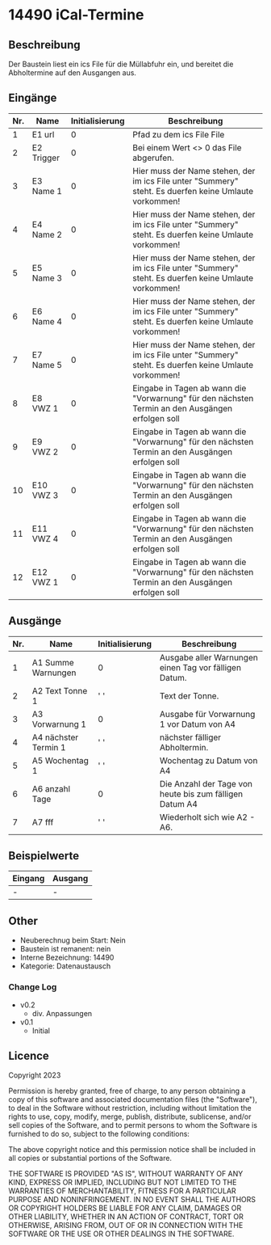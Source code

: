 # 14490 iCal-Termine

## Beschreibung 

Der Baustein liest ein ics File für die Müllabfuhr ein, und bereitet die Abholtermine auf den Ausgangen aus.

## Eingänge

| Nr. | Name        | Initialisierung | Beschreibung                                                                                            |
|-----|-------------|-----------------|---------------------------------------------------------------------------------------------------------|
| 1   | E1 url      | 0               | Pfad zu dem ics File File                                                                               |
| 2   | E2 Trigger  | 0               | Bei einem Wert <> 0 das File abgerufen.                                                                 |
| 3   | E3 Name 1   | 0               | Hier muss der Name stehen, der im ics File unter "Summery" steht. Es duerfen keine Umlaute vorkommen!   |
| 4   | E4 Name 2   | 0               | Hier muss der Name stehen, der im ics File unter "Summery" steht. Es duerfen keine Umlaute vorkommen!   |    
| 5   | E5 Name 3   | 0               | Hier muss der Name stehen, der im ics File unter "Summery" steht. Es duerfen keine Umlaute vorkommen!   |
| 6   | E6 Name 4   | 0               | Hier muss der Name stehen, der im ics File unter "Summery" steht. Es duerfen keine Umlaute vorkommen!   |
| 7   | E7 Name 5   | 0               | Hier muss der Name stehen, der im ics File unter "Summery" steht. Es duerfen keine Umlaute vorkommen!   |
| 8   | E8 VWZ 1    | 0               | Eingabe in Tagen ab wann die "Vorwarnung" für den nächsten Termin an den Ausgängen erfolgen soll        |
| 9   | E9 VWZ 2    | 0               | Eingabe in Tagen ab wann die "Vorwarnung" für den nächsten Termin an den Ausgängen erfolgen soll        |
| 10  | E10 VWZ 3   | 0               | Eingabe in Tagen ab wann die "Vorwarnung" für den nächsten Termin an den Ausgängen erfolgen soll        |
| 11  | E11 VWZ 4   | 0               | Eingabe in Tagen ab wann die "Vorwarnung" für den nächsten Termin an den Ausgängen erfolgen soll        |
| 12  | E12 VWZ 1   | 0               | Eingabe in Tagen ab wann die "Vorwarnung" für den nächsten Termin an den Ausgängen erfolgen soll        |


## Ausgänge

| Nr. | Name                 | Initialisierung | Beschreibung                                            |
|-----|----------------------|-----------------|---------------------------------------------------------|
| 1   | A1 Summe Warnungen   | 0               | Ausgabe aller Warnungen einen Tag vor fälligen Datum.   |
| 2   | A2 Text Tonne 1      | ' '             | Text der Tonne.                                         |
| 3   | A3 Vorwarnung 1      | 0               | Ausgabe für Vorwarnung 1 vor Datum von A4               |
| 4   | A4 nächster Termin 1 | ' '             | nächster fälliger Abholtermin.                          | 
| 5   | A5 Wochentag 1       | ' '             | Wochentag zu Datum von A4                               | 
| 6   | A6 anzahl Tage       | 0               | Die Anzahl der Tage von heute bis zum fälligen Datum A4 | 
| 7   | A7 fff               | ' '             | Wiederholt sich wie A2 - A6.                            | 

## Beispielwerte

| Eingang | Ausgang |
| --- | --- |
| - | - |


## Other

- Neuberechnug beim Start: Nein
- Baustein ist remanent: nein
- Interne Bezeichnung: 14490
- Kategorie: Datenaustausch

### Change Log

 - v0.2
   - div. Anpassungen
 - v0.1
   - Initial

   
   


## Licence

Copyright 2023

Permission is hereby granted, free of charge, to any person obtaining a copy of this software and associated documentation files (the "Software"), to deal in the Software without restriction, including without limitation the rights to use, copy, modify, merge, publish, distribute, sublicense, and/or sell copies of the Software, and to permit persons to whom the Software is furnished to do so, subject to the following conditions:

The above copyright notice and this permission notice shall be included in all copies or substantial portions of the Software.

THE SOFTWARE IS PROVIDED "AS IS", WITHOUT WARRANTY OF ANY KIND, EXPRESS OR IMPLIED, INCLUDING BUT NOT LIMITED TO THE WARRANTIES OF MERCHANTABILITY, FITNESS FOR A PARTICULAR PURPOSE AND NONINFRINGEMENT. IN NO EVENT SHALL THE AUTHORS OR COPYRIGHT HOLDERS BE LIABLE FOR ANY CLAIM, DAMAGES OR OTHER LIABILITY, WHETHER IN AN ACTION OF CONTRACT, TORT OR OTHERWISE, ARISING FROM, OUT OF OR IN CONNECTION WITH THE SOFTWARE OR THE USE OR OTHER DEALINGS IN THE SOFTWARE.

